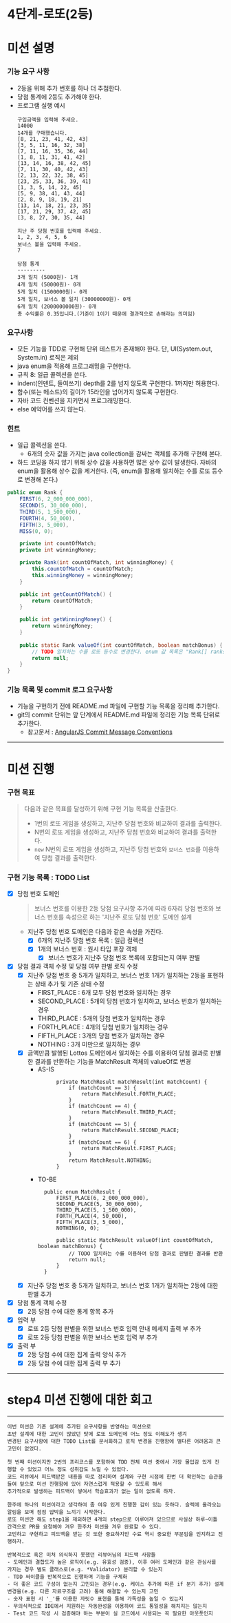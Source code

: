 4단계-로또(2등)
===
# 미션 설명
### 기능 요구 사항
- 2등을 위해 추가 번호를 하나 더 추첨한다.
- 당첨 통계에 2등도 추가해야 한다.
- 프로그램 실행 예시 
    ```
    구입금액을 입력해 주세요.
    14000
    14개를 구매했습니다.
    [8, 21, 23, 41, 42, 43]
    [3, 5, 11, 16, 32, 38]
    [7, 11, 16, 35, 36, 44]
    [1, 8, 11, 31, 41, 42]
    [13, 14, 16, 38, 42, 45]
    [7, 11, 30, 40, 42, 43]
    [2, 13, 22, 32, 38, 45]
    [23, 25, 33, 36, 39, 41]
    [1, 3, 5, 14, 22, 45]
    [5, 9, 38, 41, 43, 44]
    [2, 8, 9, 18, 19, 21]
    [13, 14, 18, 21, 23, 35]
    [17, 21, 29, 37, 42, 45]
    [3, 8, 27, 30, 35, 44]
    
    지난 주 당첨 번호를 입력해 주세요.
    1, 2, 3, 4, 5, 6
    보너스 볼을 입력해 주세요.
    7
    
    당첨 통계
    ---------
    3개 일치 (5000원)- 1개
    4개 일치 (50000원)- 0개
    5개 일치 (1500000원)- 0개
    5개 일치, 보너스 볼 일치 (30000000원)- 0개
    6개 일치 (2000000000원)- 0개
    총 수익률은 0.35입니다.(기준이 1이기 때문에 결과적으로 손해라는 의미임)
    ```

### 요구사항
- 모든 기능을 TDD로 구현해 단위 테스트가 존재해야 한다. 단, UI(System.out, System.in) 로직은 제외
- java enum을 적용해 프로그래밍을 구현한다.
- 규칙 8: 일급 콜렉션을 쓴다.
- indent(인덴트, 들여쓰기) depth를 2를 넘지 않도록 구현한다. 1까지만 허용한다.
- 함수(또는 메소드)의 길이가 15라인을 넘어가지 않도록 구현한다.
- 자바 코드 컨벤션을 지키면서 프로그래밍한다.
- else 예약어를 쓰지 않는다.

### 힌트
- 일급 콜렉션을 쓴다.
  - 6개의 숫자 값을 가지는 java collection을 감싸는 객체를 추가해 구현해 본다.
- 하드 코딩을 하지 않기 위해 상수 값을 사용하면 많은 상수 값이 발생한다. 자바의 enum을 활용해 상수 값을 제거한다.
  (즉, enum을 활용해 일치하는 수를 로또 등수로 변경해 본다.)
```java
public enum Rank {
    FIRST(6, 2_000_000_000),
    SECOND(5, 30_000_000),
    THIRD(5, 1_500_000),
    FOURTH(4, 50_000),
    FIFTH(3, 5_000),
    MISS(0, 0);

    private int countOfMatch;
    private int winningMoney;

    private Rank(int countOfMatch, int winningMoney) {
        this.countOfMatch = countOfMatch;
        this.winningMoney = winningMoney;
    }

    public int getCountOfMatch() {
        return countOfMatch;
    }

    public int getWinningMoney() {
        return winningMoney;
    }
		
    public static Rank valueOf(int countOfMatch, boolean matchBonus) {
        // TODO 일치하는 수를 로또 등수로 변경한다. enum 값 목록은 "Rank[] ranks = values();"와 같이 가져올 수 있다.
        return null;
    }
}
```

### 기능 목록 및 commit 로그 요구사항
- 기능을 구현하기 전에 README.md 파일에 구현할 기능 목록을 정리해 추가한다.
- git의 commit 단위는 앞 단계에서 README.md 파일에 정리한 기능 목록 단위로 추가한다.
  - 참고문서 : [AngularJS Commit Message Conventions](https://gist.github.com/stephenparish/9941e89d80e2bc58a153)
  
---

# 미션 진행
### 구현 목표
> 다음과 같은 목표를 달성하기 위해 구현 기능 목록을 산출한다.
> - 1번의 로또 게임을 생성하고, 지난주 당첨 번호와 비교하여 결과를 출력한다.
> - N번의 로또 게임을 생성하고, 지난주 당첨 번호와 비교하여 결과를 출력한다.
> - `new` N번의 로또 게임을 생성하고, 지난주 당첨 번호와 `보너스 번호`를 이용하여 당첨 결과를 출력한다.

### 구현 기능 목록 : TODO List
- [x] 당첨 번호 도메인
    > 보너스 번호를 이용한 2등 당첨 요구사항 추가에 따라 6자리 당첨 번호와 보너스 번호를 속성으로 하는 '지난주 로또 당첨 번호' 도메인 설계
  - 지난주 당첨 번호 도메인은 다음과 같은 속성을 가진다.
    - [x] 6개의 지난주 당첨 번호 목록 : 일급 컬렉션
    - [x] 1개의 보너스 번호 : 원시 타입 포장 객체
      - [x] 보너스 번호가 지난주 당첨 번호 목록에 포함되는지 여부 판별 

- [x] 당첨 결과 객체 수정 및 당첨 여부 판별 로직 수정
  - [x] 지난주 당첨 번호 중 5개가 일치하고, 보너스 번호 1개가 일치하는 2등을 표현하는 상태 추가 및 기존 상태 수정
    - FIRST_PLACE : 6개 모두 당첨 번호와 일치하는 경우
    - SECOND_PLACE : 5개의 당첨 번호가 일치하고, 보너스 번호가 일치하는 경우
    - THIRD_PLACE : 5개의 당첨 번호가 일치하는 경우
    - FORTH_PLACE : 4개의 당첨 번호가 일치하는 경우
    - FIFTH_PLACE : 3개의 당첨 번호가 일치하는 경우
    - NOTHING : 3개 미만으로 일치하는 경우
  - [x] 금액만큼 발행된 Lottos 도메인에서 일치하는 수를 이용하여 당첨 결과로 판별한 결과를 반환하는 기능을 MatchResult 객체의 valueOf로 변경
    - AS-IS
      ```
            private MatchResult matchResult(int matchCount) {
                if (matchCount == 3) {
                    return MatchResult.FORTH_PLACE;
                }
                if (matchCount == 4) {
                    return MatchResult.THIRD_PLACE;
                }
                if (matchCount == 5) {
                    return MatchResult.SECOND_PLACE;
                }
                if (matchCount == 6) {
                    return MatchResult.FIRST_PLACE;
                }
                return MatchResult.NOTHING;
            }
      ```
    - TO-BE
      ```
        public enum MatchResult {
            FIRST_PLACE(6, 2_000_000_000),
            SECOND_PLACE(5, 30_000_000),
            THIRD_PLACE(5, 1_500_000),
            FORTH_PLACE(4, 50_000),
            FIFTH_PLACE(3, 5_000),
            NOTHING(0, 0);
                
            public static MatchResult valueOf(int countOfMatch, boolean matchBonus) {
                // TODO 일치하는 수를 이용하여 당첨 결과로 판별한 결과를 반환
                return null;
            }
        }
      ```
  - [x] 지난주 당첨 번호 중 5개가 일치하고, 보너스 번호 1개가 일치하는 2등에 대한 판별 추가
  
- [x] 당첨 통계 객체 수정
  - [x] 2등 당첨 수에 대한 통계 항목 추가

- [x] 입력 부
  - [x] 로또 2등 당첨 판별을 위한 보너스 번호 입력 안내 메세지 출력 부 추가
  - [x] 로또 2등 당첨 판별을 위한 보너스 번호 입력 부 추가
  
- [x] 출력 부
  - [x] 2등 당첨 수에 대한 집계 출력 양식 추가
  - [x] 2등 당첨 수에 대한 집계 출력 부 추가
---

# step4 미션 진행에 대한 회고
---
```
이번 미션은 기존 설계에 추가된 요구사항을 반영하는 미션으로
초반 설계에 대한 고민이 많았던 탓에 로또 도메인에 어느 정도 이해도가 생겨 
변경된 요구사항에 대한 TODO List를 문서화하고 로직 변경을 진행함에 별다른 어려움과 큰 고민이 없었다.

첫 번째 미션이지만 2번의 프리코스를 포함하여 TDD 전체 미션 중에서 가장 몰입감 있게 진행할 수 있었고 어느 정도 성취감도 느낄 수 있었다.
코드 리뷰에서 피드백받은 내용을 따로 정리하여 설계와 구현 시점에 한번 더 확인하는 습관을 들여 앞으로 미션 진행함에 있어 자연스럽게 적용할 수 있도록 해서
추가적으로 발생하는 피드백이 쌓여서 학습효과가 없는 일이 없도록 하자.

한주에 하나의 미션이라고 생각하여 좀 여유 있게 진행한 감이 있는 듯하다. 슬렉에 올라오는 알림을 보며 점점 압박을 느끼기 시작한다.
로또 미션만 해도 step1을 제외하면 4개의 step으로 이루어져 있으므로 사실상 하루~이틀 간격으로 PR을 요청해야 겨우 한주차 미션을 겨우 완료할 수 있다.
고민하고 구현하고 피드백을 받는 것 또한 중요하지만 수료 역시 중요한 부분임을 인지하고 진행하자.

반복적으로 혹은 미처 의식하지 못했던 리뷰어님의 피드백 사항들
- 도메인과 결합도가 높은 로직이(e.g. 유효성 검증), 이후 여러 도메인과 같은 관심사를 가지는 경우 별도 클래스로(e.g. *Validator) 분리할 수 있는지
- TDD 싸이클을 반복적으로 진행하며 기능을 구체화
- 더 좋은 코드 구성이 없는지 고민되는 경우(e.g. 케이스 추가에 따른 if 분기 추가) 설계 변경을(e.g. 다른 자료구조를 고려) 통해 해결할 수 있는지 고민
- 숫자 표현 시 '_'를 이용한 자릿수 표현을 통해 가독성을 높일 수 있는지
- 무의식적으로 IDE에서 지원하는 자동완성을 이용하여 코드 통일성을 해치지는 않는지
- Test 코드 작성 시 검증해야 하는 부분이 실 코드에서 사용되는 꼭 필요한 아웃풋인지
```
